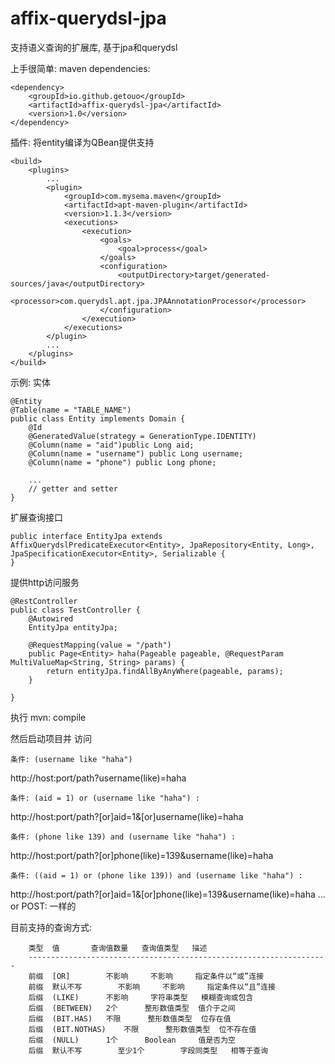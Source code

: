 # affix-querydsl-jpa
支持语义查询的扩展库, 基于jpa和querydsl

上手很简单:
maven dependencies: 
```
<dependency>
    <groupId>io.github.getouo</groupId>
    <artifactId>affix-querydsl-jpa</artifactId>
    <version>1.0</version>
</dependency>
```
插件: 将entity编译为QBean提供支持
```
<build>
    <plugins>
        ...
        <plugin>
            <groupId>com.mysema.maven</groupId>
            <artifactId>apt-maven-plugin</artifactId>
            <version>1.1.3</version>
            <executions>
                <execution>
                    <goals>
                        <goal>process</goal>
                    </goals>
                    <configuration>
                        <outputDirectory>target/generated-sources/java</outputDirectory>
                        <processor>com.querydsl.apt.jpa.JPAAnnotationProcessor</processor>
                    </configuration>
                </execution>
            </executions>
        </plugin>
        ...
    </plugins>
</build>
```


示例: 实体
```
@Entity
@Table(name = "TABLE_NAME")
public class Entity implements Domain {
    @Id
    @GeneratedValue(strategy = GenerationType.IDENTITY)
    @Column(name = "aid")public Long aid;
    @Column(name = "username") public Long username;
    @Column(name = "phone") public Long phone;
    
    ...
    // getter and setter
}
```
扩展查询接口
```
public interface EntityJpa extends AffixQuerydslPredicateExecutor<Entity>, JpaRepository<Entity, Long>, JpaSpecificationExecutor<Entity>, Serializable {
}
```
提供http访问服务
```
@RestController
public class TestController {
    @Autowired
    EntityJpa entityJpa;

    @RequestMapping(value = "/path")
    public Page<Entity> haha(Pageable pageable, @RequestParam MultiValueMap<String, String> params) {
        return entityJpa.findAllByAnyWhere(pageable, params);
    }

}
```

执行 mvn: compile

然后启动项目并 访问
```
条件: (username like "haha")
```
http://host:port/path?username(like)=haha
```
条件: (aid = 1) or (username like "haha") :
```
http://host:port/path?[or]aid=1&[or]username(like)=haha
```
条件: (phone like 139) and (username like "haha") :
```
http://host:port/path?[or]phone(like)=139&username(like)=haha
```
条件: ((aid = 1) or (phone like 139)) and (username like "haha") :
```
http://host:port/path?[or]aid=1&[or]phone(like)=139&username(like)=haha
...
or POST: 一样的

目前支持的查询方式:

```
    类型	值		查询值数量	查询值类型	描述
    -------------------------------------------------------------------
    前缀	[OR]		不影响		不影响		指定条件以“或”连接
    前缀	默认不写		不影响		不影响		指定条件以“且”连接
    后缀	(LIKE)		不影响		字符串类型	模糊查询或包含
    后缀	(BETWEEN)	2个		整形数值类型	值介于之间
    后缀	(BIT.HAS)	不限		整形数值类型	位存在值
    后缀	(BIT.NOTHAS)	不限		整形数值类型	位不存在值
    后缀	(NULL)		1个		Boolean		值是否为空
    后缀	默认不写		至少1个		字段同类型	相等于查询
```




